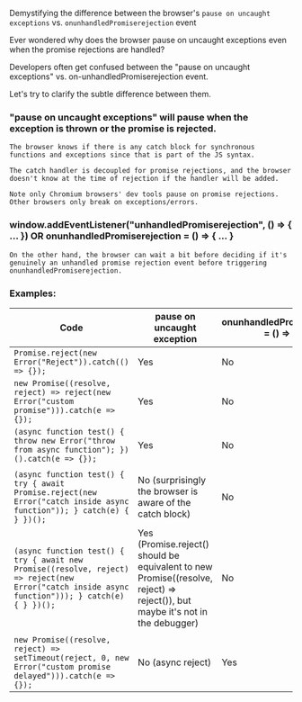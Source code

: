 
Demystifying the difference between the browser's `pause on uncaught exceptions` vs. `onunhandledPromiserejection` event

Ever wondered why does the browser pause on uncaught exceptions even when the promise rejections are handled? 

Developers often get confused between the "pause on uncaught exceptions" vs. on-unhandledPromiserejection event. 

Let's try to clarify the subtle difference between them. 

### "pause on uncaught exceptions" will pause when the exception is thrown or the promise is rejected. 

    The browser knows if there is any catch block for synchronous functions and exceptions since that is part of the JS syntax. 

    The catch handler is decoupled for promise rejections, and the browser doesn't know at the time of rejection if the handler will be added.

    Note only Chromium browsers' dev tools pause on promise rejections. Other browsers only break on exceptions/errors.

### window.addEventListener("unhandledPromiserejection", () => { ... }) OR onunhandledPromiserejection = () => { ... }

    On the other hand, the browser can wait a bit before deciding if it's genuinely an unhandled promise rejection event before triggering onunhandledPromiserejection. 

### Examples: 


| Code        | pause on uncaught exception | onunhandledPromiserejection = () => { ... } |
| ----------- | ----------- | ----------------------------------------------------------------------------------- | 
| `Promise.reject(new Error("Reject")).catch(() => {});`      | Yes       | No |
| `new Promise((resolve, reject) => reject(new Error("custom promise"))).catch(e => {});`   | Yes        | No |
| `(async function test() { throw new Error("throw from async function"); })().catch(e => {});` | Yes | No |
|  |  |  |
| `(async function test() { try { await Promise.reject(new Error("catch inside async function")); } catch(e) { } })();` | No (surprisingly the browser is aware of the catch block)  | No |         
| `(async function test() { try { await new Promise((resolve, reject) => reject(new Error("catch inside async function"))); } catch(e) { } })();` | Yes (Promise.reject() should be equivalent to new Promise((resolve, reject) => reject()), but maybe it's not in the debugger)  | No |
|  |  |  | 
| `new Promise((resolve, reject) => setTimeout(reject, 0, new Error("custom promise delayed"))).catch(e => {});` | No (async reject) | Yes|